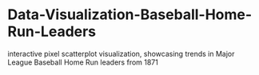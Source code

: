 # Data-Visualization-Baseball-Home-Run-Leaders
interactive pixel scatterplot visualization, showcasing trends in Major League Baseball Home Run leaders from 1871
